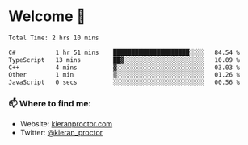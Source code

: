 # Welcome 🦘

<!--START_SECTION:waka-->

```txt
Total Time: 2 hrs 10 mins

C#           1 hr 51 mins    █████████████████████░░░░   84.54 %
TypeScript   13 mins         ██▓░░░░░░░░░░░░░░░░░░░░░░   10.09 %
C++          4 mins          ▓░░░░░░░░░░░░░░░░░░░░░░░░   03.03 %
Other        1 min           ▒░░░░░░░░░░░░░░░░░░░░░░░░   01.26 %
JavaScript   0 secs          ░░░░░░░░░░░░░░░░░░░░░░░░░   00.56 %
```

<!--END_SECTION:waka-->

### 📫 Where to find me:

-   Website: [kieranproctor.com](https://kieranproctor.com/)
-   Twitter: [@kieran_proctor](https://twitter.com/kieran_proctor)

